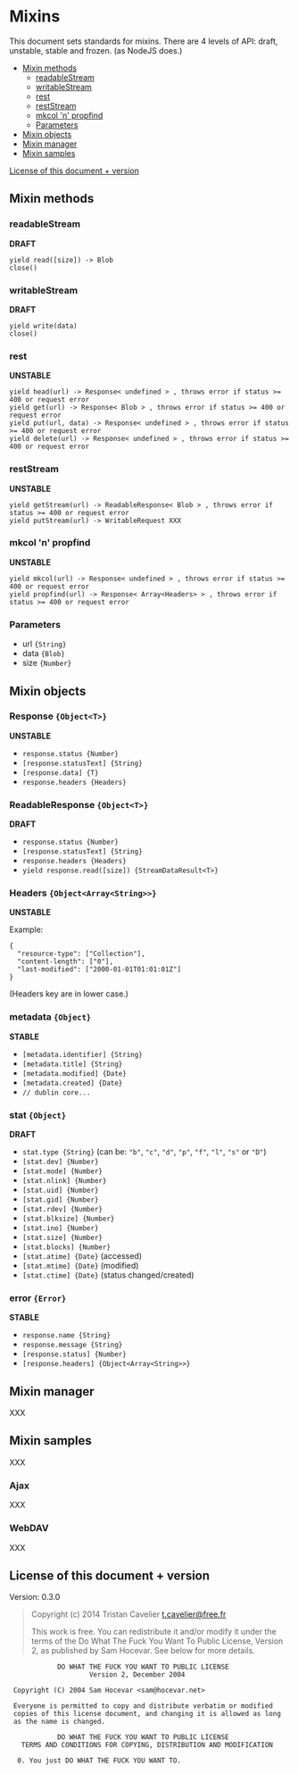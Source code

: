 
Mixins
======

This document sets standards for mixins. There are 4 levels of API: draft,
unstable, stable and frozen. (as NodeJS does.)

- [Mixin methods](#mixin-methods)
    - [readableStream](#readablestream)
    - [writableStream](#writablestream)
    - [rest](#rest)
    - [restStream](#reststream)
    - [mkcol 'n' propfind](#mkcol-n-propfind)
    - [Parameters](#parameters)
- [Mixin objects](#mixin-objects)
- [Mixin manager](#mixin-manager)
- [Mixin samples](#mixin-samples)

[License of this document + version](#license-of-this-document--version)


Mixin methods
-------------

### readableStream

**DRAFT**

    yield read([size]) -> Blob
    close()

### writableStream

**DRAFT**

    yield write(data)
    close()

### rest

**UNSTABLE**

    yield head(url) -> Response< undefined > , throws error if status >= 400 or request error
    yield get(url) -> Response< Blob > , throws error if status >= 400 or request error
    yield put(url, data) -> Response< undefined > , throws error if status >= 400 or request error
    yield delete(url) -> Response< undefined > , throws error if status >= 400 or request error

### restStream

**UNSTABLE**

    yield getStream(url) -> ReadableResponse< Blob > , throws error if status >= 400 or request error
    yield putStream(url) -> WritableRequest XXX

### mkcol 'n' propfind

**UNSTABLE**

    yield mkcol(url) -> Response< undefined > , throws error if status >= 400 or request error
    yield propfind(url) -> Response< Array<Headers> > , throws error if status >= 400 or request error

### Parameters

- url `{String}`
- data `{Blob}`
- size `{Number}`


Mixin objects
-------------

### Response `{Object<T>}`

**UNSTABLE**

- `response.status {Number}`
- `[response.statusText] {String}`
- `[response.data] {T}`
- `response.headers {Headers}`

### ReadableResponse `{Object<T>}`

**DRAFT**

- `response.status {Number}`
- `[response.statusText] {String}`
- `response.headers {Headers}`
- `yield response.read([size]) {StreamDataResult<T>}`

### Headers `{Object<Array<String>>}`

**UNSTABLE**

Example:

    {
      "resource-type": ["Collection"],
      "content-length": ["0"],
      "last-modified": ["2000-01-01T01:01:01Z"]
    }

(Headers key are in lower case.)

### metadata `{Object}`

**STABLE**

- `[metadata.identifier] {String}`
- `[metadata.title] {String}`
- `[metadata.modified] {Date}`
- `[metadata.created] {Date}`
- `// dublin core...`

### stat `{Object}`

**DRAFT**

- `stat.type {String}` (can be: `"b"`, `"c"`, `"d"`, `"p"`, `"f"`, `"l"`, `"s"` or `"D"`)
- `[stat.dev] {Number}`
- `[stat.mode] {Number}`
- `[stat.nlink] {Number}`
- `[stat.uid] {Number}`
- `[stat.gid] {Number}`
- `[stat.rdev] {Number}`
- `[stat.blksize] {Number}`
- `[stat.ino] {Number}`
- `[stat.size] {Number}`
- `[stat.blocks] {Number}`
- `[stat.atime] {Date}` (accessed)
- `[stat.mtime] {Date}` (modified)
- `[stat.ctime] {Date}` (status changed/created)

### error `{Error}`

**STABLE**

- `response.name {String}`
- `response.message {String}`
- `[response.status] {Number}`
- `[response.headers] {Object<Array<String>>}`

Mixin manager
-------------

XXX

Mixin samples
-------------

XXX

### Ajax

XXX

### WebDAV

XXX


License of this document + version
----------------------------------

Version: 0.3.0

> Copyright (c) 2014 Tristan Cavelier <t.cavelier@free.fr>
>
> This work is free. You can redistribute it and/or modify it under the
> terms of the Do What The Fuck You Want To Public License, Version 2,
> as published by Sam Hocevar. See below for more details.


                DO WHAT THE FUCK YOU WANT TO PUBLIC LICENSE
                        Version 2, December 2004

     Copyright (C) 2004 Sam Hocevar <sam@hocevar.net>

     Everyone is permitted to copy and distribute verbatim or modified
     copies of this license document, and changing it is allowed as long
     as the name is changed.

                DO WHAT THE FUCK YOU WANT TO PUBLIC LICENSE
       TERMS AND CONDITIONS FOR COPYING, DISTRIBUTION AND MODIFICATION

      0. You just DO WHAT THE FUCK YOU WANT TO.
